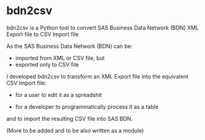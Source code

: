# bdn2csv

bdn2csv is a Python tool to convert SAS Business Data Network (BDN) XML Export file to CSV Import file

As the SAS Business Data Network (BDN) can be:
* imported from XML or CSV file, but
* exported only to CSV file

I developed bdn2csv to transform an XML Export file into the equivalent CSV Import file:

* for a user to edit it as a spreadshit

* for a developer to programmatically process it as a table

and to import the resulting CSV file into SAS BDN.

(More to be added and to be also written as a module)

